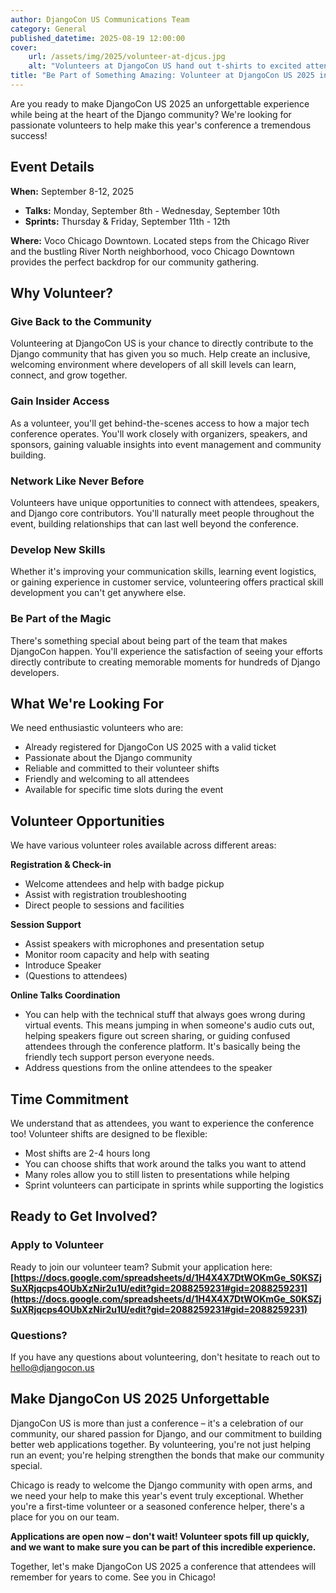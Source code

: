 ```yaml
---
author: DjangoCon US Communications Team
category: General
published_datetime: 2025-08-19 12:00:00
cover:
    url: /assets/img/2025/volunteer-at-djcus.jpg
    alt: "Volunteers at DjangoCon US hand out t-shirts to excited attendees"
title: "Be Part of Something Amazing: Volunteer at DjangoCon US 2025 in Chicago!"
---
```


Are you ready to make DjangoCon US 2025 an unforgettable experience while being at the heart of the Django community? We're looking for passionate volunteers to help make this year's conference a tremendous success\!

## 

## **Event Details**

**When:** September 8-12, 2025

* **Talks:** Monday, September 8th \- Wednesday, September 10th  
* **Sprints:** Thursday & Friday, September 11th \- 12th

**Where:** Voco Chicago Downtown. Located steps from the Chicago River and the bustling River North neighborhood, voco Chicago Downtown provides the perfect backdrop for our community gathering.

## **Why Volunteer?**

### **Give Back to the Community**

Volunteering at DjangoCon US is your chance to directly contribute to the Django community that has given you so much. Help create an inclusive, welcoming environment where developers of all skill levels can learn, connect, and grow together.

### **Gain Insider Access**

As a volunteer, you'll get behind-the-scenes access to how a major tech conference operates. You'll work closely with organizers, speakers, and sponsors, gaining valuable insights into event management and community building.

### **Network Like Never Before**

Volunteers have unique opportunities to connect with attendees, speakers, and Django core contributors. You'll naturally meet people throughout the event, building relationships that can last well beyond the conference.

### **Develop New Skills**

Whether it's improving your communication skills, learning event logistics, or gaining experience in customer service, volunteering offers practical skill development you can't get anywhere else.

### **Be Part of the Magic**

There's something special about being part of the team that makes DjangoCon happen. You'll experience the satisfaction of seeing your efforts directly contribute to creating memorable moments for hundreds of Django developers.

## 

## **What We're Looking For**

We need enthusiastic volunteers who are:

* Already registered for DjangoCon US 2025 with a valid ticket  
* Passionate about the Django community  
* Reliable and committed to their volunteer shifts  
* Friendly and welcoming to all attendees  
* Available for specific time slots during the event

## **Volunteer Opportunities**

We have various volunteer roles available across different areas:

**Registration & Check-in**

* Welcome attendees and help with badge pickup  
* Assist with registration troubleshooting  
* Direct people to sessions and facilities

**Session Support**

* Assist speakers with microphones and presentation setup  
* Monitor room capacity and help with seating  
* Introduce Speaker  
* (Questions to attendees)

**Online Talks  Coordination**

* You can help with the technical stuff that always goes wrong during virtual events. This means jumping in when someone's audio cuts out, helping speakers figure out screen sharing, or guiding confused attendees through the conference platform. It's basically being the friendly tech support person everyone needs.  
* Address questions from the online attendees to the speaker 


## **Time Commitment**

We understand that as attendees, you want to experience the conference too\! Volunteer shifts are designed to be flexible:

* Most shifts are 2-4 hours long  
* You can choose shifts that work around the talks you want to attend  
* Many roles allow you to still listen to presentations while helping   
* Sprint volunteers can participate in sprints while supporting the logistics

## 

## **Ready to Get Involved?**

### **Apply to Volunteer**

Ready to join our volunteer team? Submit your application here: **[https://docs.google.com/spreadsheets/d/1H4X4X7DtWOKmGe_S0KSZjSuXRjqcps4OUbXzNir2u1U/edit?gid=2088259231#gid=2088259231](https://docs.google.com/spreadsheets/d/1H4X4X7DtWOKmGe_S0KSZjSuXRjqcps4OUbXzNir2u1U/edit?gid=2088259231#gid=2088259231)**

### **Questions?**

If you have any questions about volunteering, don't hesitate to reach out to [hello@djangocon.us](mailto:hello@djangocon.us)  

## **Make DjangoCon US 2025 Unforgettable**

DjangoCon US is more than just a conference – it's a celebration of our community, our shared passion for Django, and our commitment to building better web applications together. By volunteering, you're not just helping run an event; you're helping strengthen the bonds that make our community special.

Chicago is ready to welcome the Django community with open arms, and we need your help to make this year's event truly exceptional. Whether you're a first-time volunteer or a seasoned conference helper, there's a place for you on our team.

**Applications are open now – don't wait\! Volunteer spots fill up quickly, and we want to make sure you can be part of this incredible experience.**

Together, let's make DjangoCon US 2025 a conference that attendees will remember for years to come. See you in Chicago\!